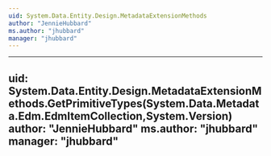 ```yaml
---
uid: System.Data.Entity.Design.MetadataExtensionMethods
author: "JennieHubbard"
ms.author: "jhubbard"
manager: "jhubbard"
---
```


---
uid: System.Data.Entity.Design.MetadataExtensionMethods.GetPrimitiveTypes(System.Data.Metadata.Edm.EdmItemCollection,System.Version)
author: "JennieHubbard"
ms.author: "jhubbard"
manager: "jhubbard"
---
